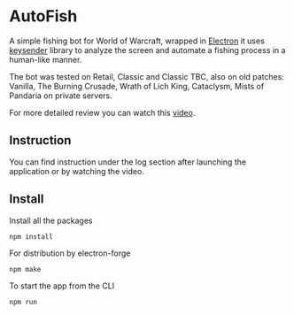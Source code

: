 # AutoFish

A simple fishing bot for World of Warcraft, wrapped in [Electron](https://github.com/electron/electron) it uses [keysender](https://github.com/Krombik/keysender) library to analyze the screen and automate a fishing process in a human-like manner.

The bot was tested on Retail, Classic and Classic TBC, also on old patches: Vanilla, The Burning Crusade, Wrath of Lich King, Cataclysm, Mists of Pandaria on private servers.

For more detailed review you can watch this [video](https://www.youtube.com/watch?v=e0D5dBptQUg&ab_channel=olesgeras).

## Instruction
You can find instruction under the log section after launching the application or by watching the video. 

## Install
Install all the packages
```
npm install
```
For distribution by electron-forge
```
npm make
```
To start the app from the CLI
```
npm run
```
